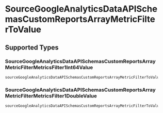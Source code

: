 # SourceGoogleAnalyticsDataAPISchemasCustomReportsArrayMetricFilterToValue


## Supported Types

### SourceGoogleAnalyticsDataAPISchemasCustomReportsArrayMetricFilterMetricsFilter1Int64Value

```python
sourceGoogleAnalyticsDataAPISchemasCustomReportsArrayMetricFilterToValue: models.SourceGoogleAnalyticsDataAPISchemasCustomReportsArrayMetricFilterMetricsFilter1Int64Value = /* values here */
```

### SourceGoogleAnalyticsDataAPISchemasCustomReportsArrayMetricFilterMetricsFilter1DoubleValue

```python
sourceGoogleAnalyticsDataAPISchemasCustomReportsArrayMetricFilterToValue: models.SourceGoogleAnalyticsDataAPISchemasCustomReportsArrayMetricFilterMetricsFilter1DoubleValue = /* values here */
```

